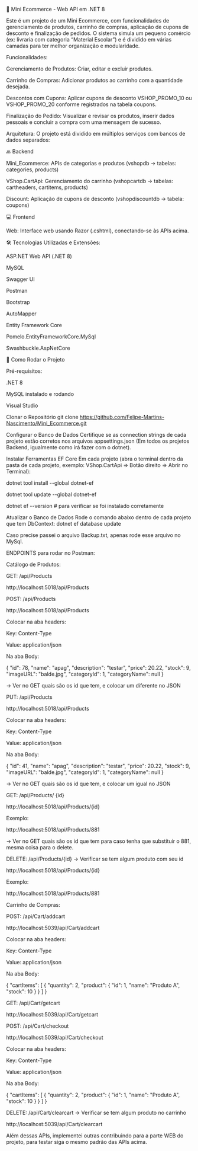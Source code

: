 🛒 Mini Ecommerce - Web API em .NET 8

Este é um projeto de um Mini Ecommerce, com funcionalidades de gerenciamento de produtos, carrinho de compras, aplicação de cupons de desconto e finalização de pedidos. O sistema simula um pequeno comércio (ex: livraria com categoria “Material Escolar”) e é dividido em várias camadas para ter melhor organização e modularidade.

Funcionalidades:

Gerenciamento de Produtos: Criar, editar e excluir produtos.

Carrinho de Compras: Adicionar produtos ao carrinho com a quantidade desejada.

Descontos com Cupons: Aplicar cupons de desconto VSHOP_PROMO_10 ou VSHOP_PROMO_20 conforme registrados na tabela coupons.

Finalização do Pedido: Visualizar e revisar os produtos, inserir dados pessoais e concluir a compra com uma mensagem de sucesso.

Arquitetura: O projeto está dividido em múltiplos serviços com bancos de dados separados:

🔙 Backend

Mini_Ecommerce: APIs de categorias e produtos (vshopdb → tabelas: categories, products)

VShop.CartApi: Gerenciamento do carrinho (vshopcartdb → tabelas: cartheaders, cartitems, products)

Discount: Aplicação de cupons de desconto (vshopdiscountdb → tabela: coupons)

💻 Frontend

Web: Interface web usando Razor (.cshtml), conectando-se às APIs acima.

🛠️ Tecnologias Utilizadas e Extensões: 

ASP.NET Web API (.NET 8)

MySQL

Swagger UI

Postman

Bootstrap

AutoMapper

Entity Framework Core

Pomelo.EntityFrameworkCore.MySql

Swashbuckle.AspNetCore

🚀 Como Rodar o Projeto

Pré-requisitos:

.NET 8 

MySQL instalado e rodando

Visual Studio

Clonar o Repositório git clone https://github.com/Felipe-Martins-Nascimento/Mini_Ecommerce.git

Configurar o Banco de Dados Certifique se as connection strings de cada projeto estão corretos nos arquivos appsettings.json (Em todos os projetos Backend, igualmente como irá fazer com o dotnet).

Instalar Ferramentas EF Core Em cada projeto (abra o terminal dentro da pasta de cada projeto, exemplo: VShop.CartApi => Botão direito => Abrir no Terminal):

dotnet tool install --global dotnet-ef

dotnet tool update --global dotnet-ef

dotnet ef --version # para verificar se foi instalado corretamente

Atualizar o Banco de Dados Rode o comando abaixo dentro de cada projeto que tem DbContext:
dotnet ef database update

Caso precise passei o arquivo Backup.txt, apenas rode esse arquivo no MySql.

ENDPOINTS para rodar no Postman:

Catálogo de Produtos:

GET: /api/Products

http://localhost:5018/api/Products

POST: /api/Products

http://localhost:5018/api/Products

Colocar na aba headers:

Key: Content-Type

Value: application/json

Na aba Body:

{ "id": 78, "name": "apag", "description": "testar", "price": 20.22, "stock": 9, "imageURL": "balde.jpg", "categoryId": 1, "categoryName": null }

-> Ver no GET quais são os id que tem, e colocar um diferente no JSON

PUT: /api/Products

http://localhost:5018/api/Products

Colocar na aba headers:

Key: Content-Type

Value: application/json

Na aba Body:

{ "id": 41, "name": "apag", "description": "testar", "price": 20.22, "stock": 9, "imageURL": "balde.jpg", "categoryId": 1, "categoryName": null }

-> Ver no GET quais são os id que tem, e colocar um igual no JSON

GET: /api/Products/ {id}

http://localhost:5018/api/Products/{id}

Exemplo:

http://localhost:5018/api/Products/881

-> Ver no GET quais são os id que tem para caso tenha que substituir o 881, mesma coisa para o delete.

DELETE: /api/Products/{id} -> Verificar se tem algum produto com seu id

http://localhost:5018/api/Products/{id}

Exemplo:

http://localhost:5018/api/Products/881

Carrinho de Compras:

POST: /api/Cart/addcart

http://localhost:5039/api/Cart/addcart

Colocar na aba headers:

Key: Content-Type

Value: application/json

Na aba Body:

{ "cartItems": [ { "quantity": 2, "product": { "id": 1, "name": "Produto A", "stock": 10 } } ] }

GET: /api/Cart/getcart

http://localhost:5039/api/Cart/getcart

POST: /api/Cart/checkout

http://localhost:5039/api/Cart/checkout

Colocar na aba headers:

Key: Content-Type

Value: application/json

Na aba Body:

{ "cartItems": [ { "quantity": 2, "product": { "id": 1, "name": "Produto A", "stock": 10 } } ] }

DELETE: /api/Cart/clearcart -> Verificar se tem algum produto no carrinho

http://localhost:5039/api/Cart/clearcart

Além dessas APIs, implementei outras contribuindo para a parte WEB do projeto, para testar siga o mesmo padrão das APIs acima.
